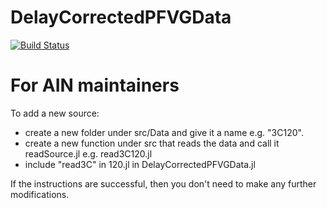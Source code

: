 # DelayCorrectedPFVGData

[![Build Status](https://github.com/ngiann/DelayCorrectedPFVGData.jl/actions/workflows/CI.yml/badge.svg?branch=main)](https://github.com/ngiann/DelayCorrectedPFVGData.jl/actions/workflows/CI.yml?query=branch%3Amain)


# For AIN maintainers

To add a new source:
- create a new folder under src/Data and give it a name e.g. "3C120".
- create a new function under src that reads the data and call it readSource.jl e.g. read3C120.jl
- include "read3C" in 120.jl in DelayCorrectedPFVGData.jl

If the instructions are successful, then you don't need to make any further modifications.